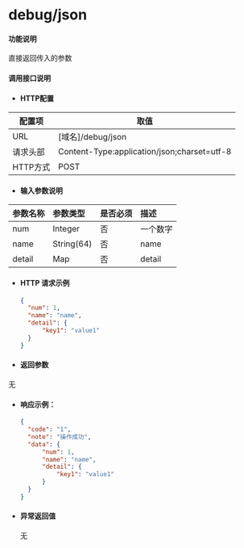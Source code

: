 # debug/json

#### 功能说明

直接返回传入的参数

#### 调用接口说明

* #### HTTP配置

| 配置项 | 取值 |
| --- | --- |
| URL | \[域名\]/debug/json |
| 请求头部 | Content-Type:application/json;charset=utf-8 |
| HTTP方式 | POST |

* #### 输入参数说明

| 参数名称 | 参数类型 | 是否必须 | 描述 |
| :--- | :--- | :--- | :--- |
| num | Integer | 否 | 一个数字 |
| name | String\(64\) | 否 | name |
| detail | Map | 否 | detail |

* #### HTTP 请求示例

  ```json
  {
    "num": 1,
    "name": "name",
    "detail": {
        "key1": "value1"
    }
  }
  ```
* #### 返回参数

无

* #### 响应示例：

  ```json
  {
    "code": "1",
    "note": "操作成功",
    "data": {
        "num": 1,
        "name": "name",
        "detail": {
            "key1": "value1"
        }
    }
  }
  ```

* #### 异常返回值

  无




